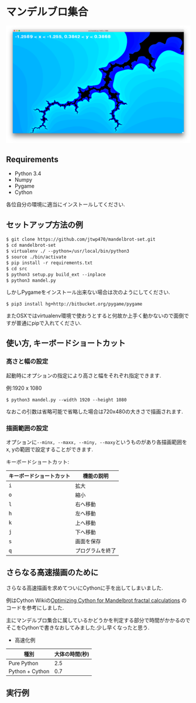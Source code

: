 # マンデルブロ集合

![](./mandelbrot.png)
## Requirements

* Python 3.4
* Numpy
* Pygame
* Cython

各位自分の環境に適当にインストールしてください.

## セットアップ方法の例

```
$ git clone https://github.com/jtwp470/mandelbrot-set.git
$ cd mandelbrot-set
$ virtualenv ./ --python=/usr/local/bin/python3
$ source ./bin/activate
$ pip install -r requirements.txt
$ cd src
$ python3 setup.py build_ext --inplace
$ python3 mandel.py
```

しかしPygameをインストール出来ない場合は次のようにしてください.

```
$ pip3 install hg+http://bitbucket.org/pygame/pygame
```

またOSXではvirtualenv環境で使おうとすると何故か上手く動かないので面倒ですが普通にpipで入れてください.
## 使い方, キーボードショートカット

### 高さと幅の設定
起動時にオプションの指定により高さと幅をそれぞれ指定できます.

例:1920 x 1080

```
$ python3 mandel.py --width 1920 --height 1080
```

なおこの引数は省略可能で省略した場合は720x480の大きさで描画されます.

### 描画範囲の設定
オプションに```--minx, --maxx, --miny, --maxy```というものがあり各描画範囲をx, yの範囲で設定することができます.

キーボードショートカット:

|キーボードショートカット|機能の説明|
|------------------------|----------|
|<kbd>i</kbd>|拡大|
|<kbd>o</kbd>|縮小|
|<kbd>l</kbd>|右へ移動|
|<kbd>h</kbd>|左へ移動|
|<kbd>k</kbd>|上へ移動|
|<kbd>j</kbd>|下へ移動|
|<kbd>s</kbd>|画面を保存|
|<kbd>q</kbd>|プログラムを終了|

## さらなる高速描画のために
さらなる高速描画を求めてついにCythonに手を出してしまいました.

例はCython Wikiの[Optimizing Cython for Mandelbrot fractal calculations](https://github.com/cython/cython/wiki/examples-mandelbrot)
のコードを参考にしました.

主にマンデルブロ集合に属しているかどうかを判定する部分で時間がかかるのでそこをCythonで書きなおしてみました.少し早くなったと思う.

* 高速化例

|種別|大体の時間(秒)|
|----|----------|
|Pure Python|2.5|
|Python + Cython|0.7|


## 実行例
